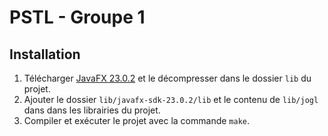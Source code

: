 # PSTL - Groupe 1

## Installation

1. Télécharger [JavaFX 23.0.2](https://gluonhq.com/products/javafx/) et le décompresser dans le dossier `lib` du projet.
2. Ajouter le dossier `lib/javafx-sdk-23.0.2/lib` et le contenu de `lib/jogl` dans dans les librairies du projet.
3. Compiler et exécuter le projet avec la commande `make`.